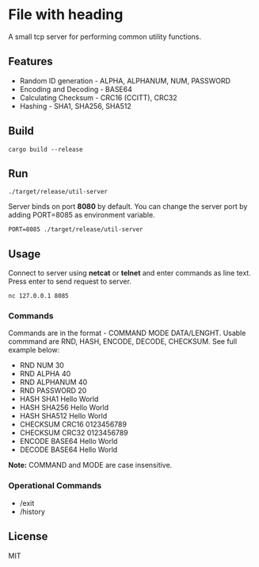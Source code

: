 # File with heading

A small tcp server for performing common utility functions.

## Features

- Random ID generation - ALPHA, ALPHANUM, NUM, PASSWORD
- Encoding and Decoding - BASE64
- Calculating Checksum - CRC16 (CCITT), CRC32
- Hashing - SHA1, SHA256, SHA512

## Build

```shell
cargo build --release
```

## Run

```shell
./target/release/util-server
```

Server binds on port **8080** by default. You can change the server port by adding PORT=8085 as environment variable.

```shell
PORT=8085 ./target/release/util-server
```

## Usage

Connect to server using **netcat** or **telnet** and enter commands as line text. Press enter to send request to server.

```shell
nc 127.0.0.1 8085
```

### Commands

Commands are in the format - COMMAND MODE DATA/LENGHT. Usable commmand are RND, HASH, ENCODE, DECODE, CHECKSUM. See full example below:

- RND NUM 30
- RND ALPHA 40
- RND ALPHANUM 40
- RND PASSWORD 20
- HASH SHA1 Hello World
- HASH SHA256 Hello World
- HASH SHA512 Hello World
- CHECKSUM CRC16 0123456789
- CHECKSUM CRC32 0123456789
- ENCODE BASE64 Hello World
- DECODE BASE64 Hello World

**Note:** COMMAND and MODE are case insensitive.

### Operational Commands

- /exit
- /history

## License

MIT
